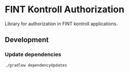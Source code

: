 # FINT Kontroll Authorization

Library for authorization in FINT kontroll applications.

## Development

### Update dependencies
``` ./gradlew dependencyUpdates ```
